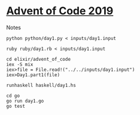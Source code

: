 # [Advent of Code 2019](https://adventofcode.com/2019/)

Notes
```
python python/day1.py < inputs/day1.input

ruby ruby/day1.rb < inputs/day1.input

cd elixir/advent_of_code
iex -S mix
iex>file = File.read!("../../inputs/day1.input")
iex>Day1.part1(file)

runhaskell haskell/day1.hs

cd go
go run day1.go
go test
```